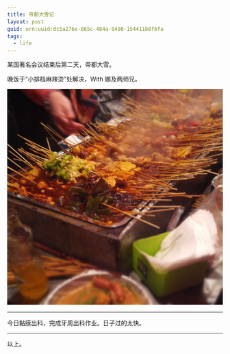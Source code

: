 ```yaml
---
title: 帝都大雪记
layout: post
guid: urn:uuid:0c5a276e-865c-484a-8490-154411b8f6fa
tags:
  - life
---
```

某国著名会议结束后第二天，帝都大雪。

晚饭于“小排档麻辣烫”处解决，With 娜及两师兄。

<span class="image-800">![麻辣烫](/media/files/2013-03-19-snow.jpg)</span>

---

今日黏膜出科，完成牙周出科作业。日子过的太快。

---

以上。
